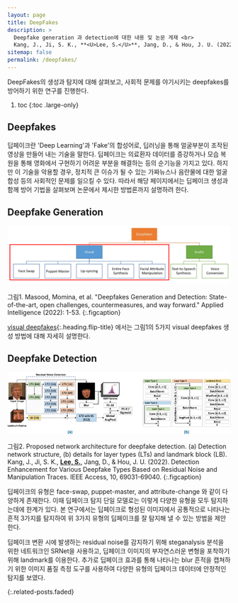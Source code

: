 ```yaml
---
layout: page
title: DeepFakes
description: >
  Deepfake generation 과 detection에 대한 내용 및 논문 게재 <br>
  Kang, J., Ji, S. K., **<U>Lee, S.</U>**, Jang, D., & Hou, J. U. (2022). Detection Enhancement for Various Deepfake Types Based on Residual Noise and Manipulation Traces. IEEE Access, 10, 69031-69040.
sitemap: false
permalink: /deepfakes/
---
```


DeepFakes의 생성과 탐지에 대해 살펴보고, 사회적 문제를 야기시키는 deepfakes를 방어하기 위한 연구를 진행한다.

1. toc 
{:toc .large-only}

## Deepfakes
딥페이크란 'Deep Learning'과 'Fake'의 합성어로, 딥러닝을 통해 얼굴부분이 조작된 영상을 만들어 내는 기술을 말한다. 딥페이크는 의료환자 데이터를 증강하거나 모습 복원을 통해 영화에서 구현하기 어려운 부분을 해결하는 등의 순기능을 가지고 있다. 하지만 이 기술을 악용할 경우, 정치적 큰 이슈가 될 수 있는 가짜뉴스나 음란물에 대한 얼굴 합성 등의 사회적인 문제를 일으킬 수 있다. 따라서 해당 페이지에서는 딥페이크 생성과 함께 방어 기법을 살펴보며 논문에서 제시한 방법론까지 설명하려 한다.


## Deepfake Generation

<center><img src='../assets/img/deepfakes/readme-gen.png'></center>

그림1. Masood, Momina, et al. "Deepfakes Generation and Detection: State-of-the-art, open challenges, countermeasures, and way forward." Applied Intelligence (2022): 1-53.
{:.figcaption}

[visual deepfakes]{:.heading.flip-title} 에서는 그림1의 5가지 visual deepfakes 생성 방법에 대해 자세히 설명한다.



## Deepfake Detection

<center><img src='../assets/img/deepfakes/readme-detect.gif'></center>

그림2. Proposed network architecture for deepfake detection. (a) Detection network structure, (b) details for layer types (LTs) and landmark block (LB). Kang, J., Ji, S. K., **<U>Lee, S.</U>**, Jang, D., & Hou, J. U. (2022). Detection Enhancement for Various Deepfake Types Based on Residual Noise and Manipulation Traces. IEEE Access, 10, 69031-69040. 
{:.figcaption}

딥페이크의 유형은 face-swap, puppet-master, and attribute-change 와 같이 다양하게 존재한다. 이때 딥페이크 탐지 단일 모델로는 이렇게 다양한 유형을 모두 탐지하는데에 한계가 있다. 본 연구에서는 딥페이크로 형성된 이미지에서 공통적으로 나타나는 흔적 3가지를 탐지하여 위 3가지 유형의 딥페이크를 잘 탐지해 낼 수 있는 방법을 제안한다. 

딥페이크 변환 시에 발생하는 residual noise를 감지하기 위해 steganalysis 분석을 위한 네트워크인 SRNet을 사용하고, 딥페이크 이미지의 부자연스러운 변형을 포착하기 위해 landmark를 이용한다. 추가로 딥페이크 효과를 통해 나타나는 blur 흔적을 캡쳐하기 위한 이미지 품질 측정 도구를 사용하여 다양한 유형의 딥페이크 데이터에 안정적인 탐지를 보였다.


{:.related-posts.faded}

[visual deepfakes]: visual-deepfakes.md

